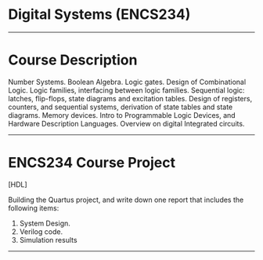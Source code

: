 # Digital Systems (ENCS234)
___________________________________________________________
# Course Description
Number Systems. Boolean Algebra. Logic gates. Design of Combinational Logic. Logic families, interfacing between logic families. Sequential logic: latches, flip-flops, state diagrams and excitation tables. Design of registers, counters, and sequential systems, derivation of state tables and state diagrams. Memory devices. Intro to Programmable Logic Devices, and Hardware Description Languages. Overview on digital Integrated circuits.
___________________________________________________________
# ENCS234 Course Project
[HDL]

Building the Quartus project, and write down one report that includes the following items: 
1. System Design. 
2. Verilog code. 
3. Simulation results
___________________________________________________________
